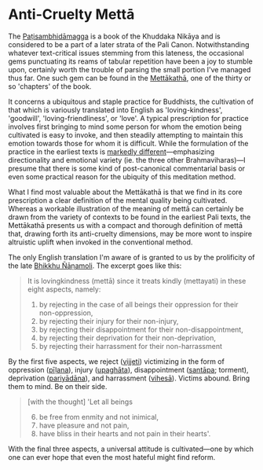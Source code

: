 # Anti-Cruelty Mettā

The [Paṭisambhidāmagga](https://en.wikipedia.org/wiki/Pa%E1%B9%ADisambhid%C4%81magga) is a book of the Khuddaka Nikāya and is considered to be a part of a later strata of the Pali Canon. Notwithstanding whatever text-critical issues stemming from this lateness, the occasional gems punctuating its reams of tabular repetition have been a joy to stumble upon, certainly worth the trouble of parsing the small portion I've managed thus far. One such gem can be found in the [Mettākathā](https://suttacentral.net/ps2.4/), one of the thirty or so 'chapters' of the book.

It concerns a ubiquitous and staple practice for Buddhists, the cultivation of that which is variously translated into English as 'loving-kindness', 'goodwill', 'loving-friendliness', or 'love'. A typical prescription for practice involves first bringing to mind some person for whom the emotion being cultivated is easy to invoke, and then steadily attempting to maintain this emotion towards those for whom it is difficult. While the formulation of the practice in the earliest texts is [markedly different](https://suttacentral.net/dn13/en/sujato#dn13:76.1)—emphasizing directionality and emotional variety (ie. the three other Brahmaviharas)—I presume that there is some kind of post-canonical commentarial basis or even some practical reason for the ubiquity of this meditation method.

What I find most valuable about the Mettākathā is that we find in its core prescription a clear definition of the mental quality being cultivated. Whereas a workable illustration of the meaning of mettā can certainly be drawn from the variety of contexts to be found in the earliest Pali texts, the Mettākathā presents us with a compact and thorough definition of mettā that, drawing forth its anti-cruelty dimensions, may be more wont to inspire altruistic uplift when invoked in the conventional method.

The only English translation I'm aware of is granted to us by the prolificity of the late [Bhikkhu Ñāṇamoli](https://en.wikipedia.org/wiki/%C3%91%C4%81%E1%B9%87amoli_Bhikkhu). The excerpt goes like this:

> It is lovingkindness (mettā) since it treats kindly (mettayati) in these eight aspects, namely: 
> 1. by rejecting in the case of all beings their oppression for their non-oppression, 
> 2. by rejecting their injury for their non-injury, 
> 3. by rejecting their disappointment for their non-disappointment,
> 4. by rejecting their deprivation for their non-deprivation, 
> 5. by rejecting their harrassment for their non-harrassment 

By the first five aspects, we reject ([vijjeti](https://suttacentral.net/define/vajjati)) victimizing in the form of oppression ([pīḷana](https://suttacentral.net/define/pīḷana)), injury ([upaghāta](https://suttacentral.net/define/upaghāta)), disappointment ([santāpa](https://suttacentral.net/define/santāpa); torment), deprivation ([pariyādāna](https://suttacentral.net/define/pariyādāna)), and harrassment ([vihesā](https://suttacentral.net/define/vihesā)). Victims abound. Bring them to mind. Be on their side.

> [with the thought] 'Let all beings
>
> 6. be free from enmity and not inimical, 
> 7. have pleasure and not pain, 
> 8. have bliss in their hearts and not pain in their hearts'. 

With the final three aspects, a universal attitude is cultivated—one by which one can ever hope that even the most hateful might find reform.
